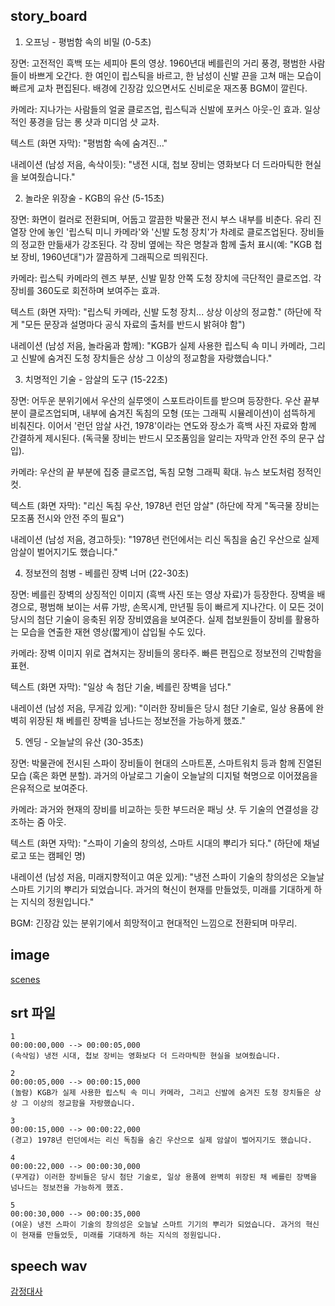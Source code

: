 ## story_board
1. 오프닝 - 평범함 속의 비밀 (0-5초)

장면: 고전적인 흑백 또는 세피아 톤의 영상. 1960년대 베를린의 거리 풍경, 평범한 사람들이 바쁘게 오간다. 한 여인이 립스틱을 바르고, 한 남성이 신발 끈을 고쳐 매는 모습이 빠르게 교차 편집된다. 배경에 긴장감 있으면서도 신비로운 재즈풍 BGM이 깔린다.

카메라: 지나가는 사람들의 얼굴 클로즈업, 립스틱과 신발에 포커스 아웃-인 효과. 일상적인 풍경을 담는 롱 샷과 미디엄 샷 교차.

텍스트 (화면 자막): "평범함 속에 숨겨진…"

내레이션 (남성 저음, 속삭이듯): "냉전 시대, 첩보 장비는 영화보다 더 드라마틱한 현실을 보여줬습니다."

2. 놀라운 위장술 - KGB의 유산 (5-15초)

장면: 화면이 컬러로 전환되며, 어둡고 깔끔한 박물관 전시 부스 내부를 비춘다. 유리 진열장 안에 놓인 '립스틱 미니 카메라'와 '신발 도청 장치'가 차례로 클로즈업된다. 장비들의 정교한 만듦새가 강조된다. 각 장비 옆에는 작은 명찰과 함께 출처 표시(예: "KGB 첩보 장비, 1960년대")가 깔끔하게 그래픽으로 띄워진다.

카메라: 립스틱 카메라의 렌즈 부분, 신발 밑창 안쪽 도청 장치에 극단적인 클로즈업. 각 장비를 360도로 회전하며 보여주는 효과.

텍스트 (화면 자막): "립스틱 카메라, 신발 도청 장치... 상상 이상의 정교함." (하단에 작게 "모든 문장과 설명마다 공식 자료의 출처를 반드시 밝혀야 함")

내레이션 (남성 저음, 놀라움과 함께): "KGB가 실제 사용한 립스틱 속 미니 카메라, 그리고 신발에 숨겨진 도청 장치들은 상상 그 이상의 정교함을 자랑했습니다."

3. 치명적인 기술 - 암살의 도구 (15-22초)

장면: 어두운 분위기에서 우산의 실루엣이 스포트라이트를 받으며 등장한다. 우산 끝부분이 클로즈업되며, 내부에 숨겨진 독침의 모형 (또는 그래픽 시뮬레이션)이 섬뜩하게 비춰진다. 이어서 '런던 암살 사건, 1978'이라는 연도와 장소가 흑백 사진 자료와 함께 간결하게 제시된다. (독극물 장비는 반드시 모조품임을 알리는 자막과 안전 주의 문구 삽입).

카메라: 우산의 끝 부분에 집중 클로즈업, 독침 모형 그래픽 확대. 뉴스 보도처럼 정적인 컷.

텍스트 (화면 자막): "리신 독침 우산, 1978년 런던 암살" (하단에 작게 "독극물 장비는 모조품 전시와 안전 주의 필요")

내레이션 (남성 저음, 경고하듯): "1978년 런던에서는 리신 독침을 숨긴 우산으로 실제 암살이 벌어지기도 했습니다."

4. 정보전의 첨병 - 베를린 장벽 너머 (22-30초)

장면: 베를린 장벽의 상징적인 이미지 (흑백 사진 또는 영상 자료)가 등장한다. 장벽을 배경으로, 평범해 보이는 서류 가방, 손목시계, 만년필 등이 빠르게 지나간다. 이 모든 것이 당시의 첨단 기술이 응축된 위장 장비였음을 보여준다. 실제 첩보원들이 장비를 활용하는 모습을 연출한 재현 영상(짧게)이 삽입될 수도 있다.

카메라: 장벽 이미지 위로 겹쳐지는 장비들의 몽타주. 빠른 편집으로 정보전의 긴박함을 표현.

텍스트 (화면 자막): "일상 속 첨단 기술, 베를린 장벽을 넘다."

내레이션 (남성 저음, 무게감 있게): "이러한 장비들은 당시 첨단 기술로, 일상 용품에 완벽히 위장된 채 베를린 장벽을 넘나드는 정보전을 가능하게 했죠."

5. 엔딩 - 오늘날의 유산 (30-35초)

장면: 박물관에 전시된 스파이 장비들이 현대의 스마트폰, 스마트워치 등과 함께 진열된 모습 (혹은 화면 분할). 과거의 아날로그 기술이 오늘날의 디지털 혁명으로 이어졌음을 은유적으로 보여준다.

카메라: 과거와 현재의 장비를 비교하는 듯한 부드러운 패닝 샷. 두 기술의 연결성을 강조하는 줌 아웃.

텍스트 (화면 자막): "스파이 기술의 창의성, 스마트 시대의 뿌리가 되다." (하단에 채널 로고 또는 캠페인 명)

내레이션 (남성 저음, 미래지향적이고 여운 있게): "냉전 스파이 기술의 창의성은 오늘날 스마트 기기의 뿌리가 되었습니다. 과거의 혁신이 현재를 만들었듯, 미래를 기대하게 하는 지식의 정원입니다."

BGM: 긴장감 있는 분위기에서 희망적이고 현대적인 느낌으로 전환되며 마무리.

## image
[scenes](https://gemini.google.com/u/1/app/0f6ca76cbaff4712?utm_source=app_launcher&utm_medium=owned&utm_campaign=base_all)

## srt 파일
```
1
00:00:00,000 --> 00:00:05,000
(속삭임) 냉전 시대, 첩보 장비는 영화보다 더 드라마틱한 현실을 보여줬습니다.

2
00:00:05,000 --> 00:00:15,000
(놀람) KGB가 실제 사용한 립스틱 속 미니 카메라, 그리고 신발에 숨겨진 도청 장치들은 상상 그 이상의 정교함을 자랑했습니다.

3
00:00:15,000 --> 00:00:22,000
(경고) 1978년 런던에서는 리신 독침을 숨긴 우산으로 실제 암살이 벌어지기도 했습니다.

4
00:00:22,000 --> 00:00:30,000
(무게감) 이러한 장비들은 당시 첨단 기술로, 일상 용품에 완벽히 위장된 채 베를린 장벽을 넘나드는 정보전을 가능하게 했죠.

5
00:00:30,000 --> 00:00:35,000
(여운) 냉전 스파이 기술의 창의성은 오늘날 스마트 기기의 뿌리가 되었습니다. 과거의 혁신이 현재를 만들었듯, 미래를 기대하게 하는 지식의 정원입니다.
```

## speech wav
[감정대사](https://github.com/learnbook1103-design/toylearn_AI_multimedias/blob/main/quests/quests_30_speech.wav)